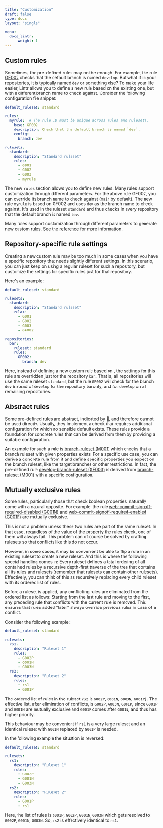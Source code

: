 ```yaml
---
title: "Customization"
draft: false
type: docs
layout: "single"

menu:
  docs_lintr:
      weight: 1
---
```

## Custom rules

Sometimes, the pre-defined rules may not be enough. For example, the rule [GF002]() checks that the default branch is named `develop`. But what if in your repositories, it is typically named `dev` or something else? To make your life easier, Lintr allows you to define a new rule based on the existing one, but with a different branch name to check against. Consider the following configuration file
snippet:
```yaml
default_ruleset: standard

rules:
  myrule:  # The rule ID must be unique across rules and rulesets.
    base: GF002
    description: Check that the default branch is named `dev`.
    config:
      branch: dev

rulesets:
  standard:
    description: "Standard ruleset"
    rules:
      - G001
      - G002
      - G003
      - myrule
```

The new `rules` section allows you to define new rules. Many rules support customization through different parameters. For the above rule GF002, you can override
its branch name to check against (`main` by default). The new rule `myrule` is based on GF002 and uses `dev` as the branch name to check against. It's used
in the ruleset `standard` and thus checks in every repository that the default branch is named `dev`.

Many rules support customization through different parameters to generate new custom rules. See the [reference]() for more information.


## Repository-specific rule settings

Creating a new custom rule may be too much in some cases when you have a specific repository that needs slightly different settings.
In this scenario, you can just keep on using a regular ruleset for such a repository, but customize the settings for specific rules just for
that repository.

Here's an example:

```yaml
default_ruleset: standard

rulesets:
  standard:
    description: "Standard ruleset"
    rules:
      - G001
      - G002
      - G003
      - GF002

repositories:
  bar:
    ruleset: standard
    rules:
      GF002:
        branch: dev
```

Here, instead of defining a new custom rule based on [](GF002), the settings for this rule are overridden just for the repository `bar`. That is,
all repositories will use the same ruleset `standard`, but the rule `GF002` will check for the branch `dev` instead of `develop` for the 
repository `bar`only, and for `develop` on all remaining repositories.

## Abstract rules

Some pre-defined rules are abstract, indicated by 🔷, and therefore cannot be used directly. Usually, they implement a check that requires additional configuration
for which no sensible default exists. These rules provide a foundation for concrete rules that can be derived from them by providing a suitable configuration.

An example for such a rule is [branch-ruleset (M001)](../rules/branch-ruleset.md) which checks that a branch ruleset with given properties exists.
For a specific use case, you can derive a concrete rule from it and define specific properties you expect on the branch ruleset, like the target branches or
other restrictions. In fact, the pre-defined rule [develop-branch-ruleset (GF003)](../rules/develop-branch-ruleset.md) is derived from
[branch-ruleset (M001)](../rules/branch-ruleset.md) with a specific configuration.

## Mutually exclusive rules

Some rules, particularly those that check boolean properties, naturally come with a natural opposite. For example, the rule [web-commit-signoff-required-disabled (G001N)](../rules/web-commit-signoff-required-disabled.md) and [web-commit-signoff-required-enabled (G001P)](../rules/web-commit-signoff-required-enabled.md) are mutually exclusive.

This is not a problem unless these two rules are part of the same ruleset. In that case, regardless of the value of the property the rules check, one of them will always fail.
This problem can of course be solved by crafting rulesets so that conflicts like this do not occur.

However, in some cases, it may be convenient be able to flip a rule in an existing ruleset to create a new ruleset. And this is where the following special handling comes in:
Every ruleset defines a total ordering of all contained rules by a recursive depth-first traverse of the tree that contains all its rules and rulesets (remember that rulesets 
can contain other rulesets). Effectively, you can think of this as recursively replacing every child ruleset with its ordered list of rules.

Before a ruleset is applied, any conflicting rules are eliminated from the ordered list as follows: Starting from the last rule and moving to the first, any preceding rule that conflicts with the current rule is removed. This ensures that rules added "later" always override previous rules in case of a conflict.

Consider the following example:

```yaml
default_ruleset: standard

rulesets:
  rs1:
    description: "Ruleset 1"
    rules:
      - G002P
      - G001N
      - G003N
  rs2:
    description: "Ruleset 2"
    rules:
      - rs1
      - G001P
```

The ordered list of rules in the ruleset `rs2` is `G002P`, `G001N`, `G003N`, `G001P]`. The effective list, after elimination of conflicts, is `G002P`, `G003N`, `G001P`, since `G001P` and `G001N` are mutually exclusive and `G001P` comes after `G001N`, and thus has higher priority.

This behaviour may be convenient if `rs1` is a very large ruleset and an identical ruleset with `G001N` replaced by `G001P` is needed.

In the following example the situation is reversed:

```yaml
default_ruleset: standard

rulesets:
  rs1:
    description: "Ruleset 1"
    rules:
      - G002P
      - G001N
      - G003N
  rs2:
    description: "Ruleset 2"
    rules:
      - G001P
      - rs1
```

Here, the list of rules is `G001P`, `G002P`, `G001N`, `G003N` which gets resolved to `G002P`, `G001N`, `G003N`. So, `rs2` is effectively identical to `rs1`.
